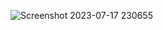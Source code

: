 ![Screenshot 2023-07-17 230655](https://github.com/Sujit-Panigrahi5/stock_broker/assets/128701820/851674b1-deea-4e8f-bd6b-b8dbbe2fd3a5)
